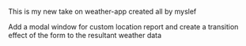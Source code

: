 This is my new take on weather-app created all by myslef

Add a modal window for custom location report and create a transition effect of the form to the resultant weather data